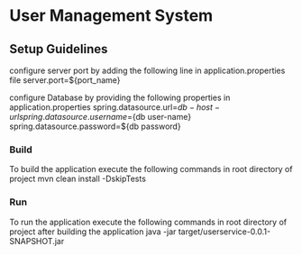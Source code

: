 # User Management System

## Setup Guidelines
configure server port by adding the following line in application.properties file
server.port=${port_name}

configure Database by providing the following properties in application.properties
spring.datasource.url=${db-host-url}
spring.datasource.username=${db user-name}
spring.datasource.password=${db password}

### Build
To build the application execute the following commands in root directory of project
mvn clean install -DskipTests

### Run
To run the application execute the following commands in root directory of project after building the application
java -jar target/userservice-0.0.1-SNAPSHOT.jar 
